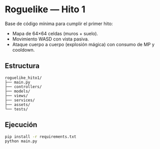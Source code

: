 
# Roguelike — Hito 1

Base de código mínima para cumplir el primer hito:
- Mapa de 64×64 celdas (muros + suelo).
- Movimiento WASD con vista pasiva.
- Ataque cuerpo a cuerpo (explosión mágica) con consumo de MP y cooldown.

## Estructura

```
roguelike_hito1/
├── main.py
├── controllers/
├── models/
├── views/
├── services/
├── assets/
└── tests/
```

## Ejecución

```bash
pip install -r requirements.txt
python main.py
```

